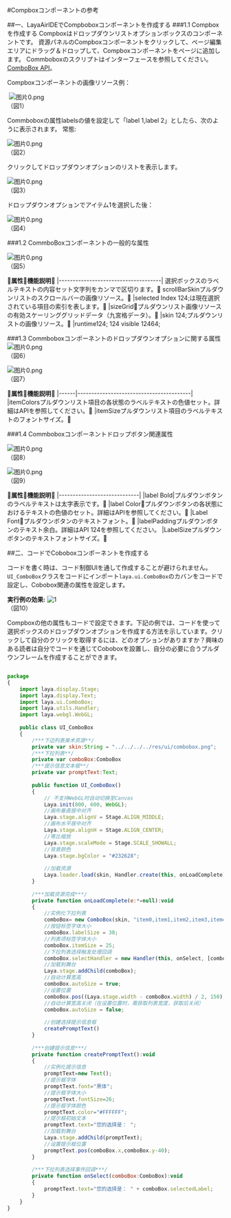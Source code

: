 #Compboxコンポーネントの参考



##一、LayaAirIDEでCompboboxコンポーネントを作成する
###1.1 Compboxを作成する
Compboxはドロップダウンリストオプションボックスのコンポーネントです。
資源パネルのCompboxコンポーネントをクリックして、ページ編集エリアにドラッグ＆ドロップして、Compboxコンポーネントをページに追加します。
Commboboxのスクリプトはインターフェースを参照してください。[ComboBox API](http://layaair.ldc.layabox.com/api/index.html?category=Core&class=laya.ui.ComboBox)。

Compboxコンポーネントの画像リソース例：



​        ![图片0.png](img/1.png)<br/>
（図1）

Commboboxの属性labelsの値を設定して「label 1,label 2」としたら、次のように表示されます。
常態:

​![图片0.png](img/2.png)<br/>
（図2）

クリックしてドロップダウンオプションのリストを表示します。

​![图片0.png](img/3.png)<br/>
（図3）

ドロップダウンオプションでアイテム1を選択した後：

​![图片0.png](img/4.png)<br/>
（図4）



###1.2 CommboBoxコンポーネントの一般的な属性

​![图片0.png](img/5.png)<br/>
（図5）

𞓜**属性**𞓜**機能説明**𞓜
|-------------------------------------|
選択ボックスのラベルテキストの内容セット文字列をカンマで区切ります。𞓜
scrollBarSkinプルダウンリストのスクロールバーの画像リソース。𞓜
|selected Index 124;は現在選択されている項目の索引を表します。𞓜
|sizeGrid𞓜プルダウンリスト画像リソースの有効スケーリンググリッドデータ（九宮格データ）。𞓜
|skin 124;プルダウンリストの画像リソース。𞓜
|runtime124;
124 visible 12464;



 



###1.3 Commboboxコンポーネントのドロップダウンオプションに関する属性
​![图片0.png](img/6.png)<br/>
（図6）

​![图片0.png](img/7.png)<br/>
（図7）

𞓜**属性**𞓜**機能説明**𞓜
|------|-----------------------------------------|
|itemColorsプルダウンリスト項目の各状態のラベルテキストの色値セット。詳細はAPIを参照してください。𞓜
|itemSizeプルダウンリスト項目のラベルテキストのフォントサイズ。𞓜



 

 



###1.4 Commboboxコンポーネントドロップボタン関連属性

​![图片0.png](img/8.png)<br/>
（図8）



​![图片0.png](img/9.png)<br/>
（図9）

𞓜**属性**𞓜**機能説明**𞓜
|-----------------------------|
|label Bold|プルダウンボタンのラベルテキストは太字表示です。𞓜
|label Color𞓜プルダウンボタンの各状態におけるテキストの色値のセット。詳細はAPIを参照してください。𞓜
|Label Font𞓜プルダウンボタンのテキストフォント。𞓜
|labelPaddingプルダウンボタンのテキスト余白。詳細はAPI 124を参照してください。
|LabelSizeプルダウンボタンのテキストフォントサイズ。𞓜



 



##二、コードでCoboboxコンポーネントを作成する

コードを書く時は、コード制御UIを通して作成することが避けられません。`UI_ComboBox`クラスをコードにインポート`laya.ui.ComboBox`のカバンをコードで設定し、Cobobox関連の属性を設定します。

**実行例の効果:**
​![1](gif/1.gif)<br/>
（図10）

Compboxの他の属性もコードで設定できます。下記の例では、コードを使って選択ボックスのドロップダウンオプションを作成する方法を示しています。クリックして自分のクリックを取得するには、どのオプションがありますか？興味のある読者は自分でコードを通じてCoboboxを設置し、自分の必要に合うプルダウンフレームを作成することができます。


```javascript

package
{
	import laya.display.Stage;
	import laya.display.Text;
	import laya.ui.ComboBox;
	import laya.utils.Handler;
	import laya.webgl.WebGL;
	
	public class UI_ComboBox	
	{
		/***下边列表美术资源**/
		private var skin:String = "../../../../res/ui/combobox.png";
		/***下拉列表**/
		private var comboBox:ComboBox 
		/***提示信息文本框**/
		private var promptText:Text;
		
		public function UI_ComboBox() 
		{
			// 不支持WebGL时自动切换至Canvas
			Laya.init(800, 600, WebGL);
			//画布垂直居中对齐
			Laya.stage.alignV = Stage.ALIGN_MIDDLE;
			//画布水平居中对齐
			Laya.stage.alignH = Stage.ALIGN_CENTER;
			//等比缩放
			Laya.stage.scaleMode = Stage.SCALE_SHOWALL;
			//背景颜色
			Laya.stage.bgColor = "#232628";
			
			//加载资源
			Laya.loader.load(skin, Handler.create(this, onLoadComplete));
		}
		
		/***加载资源完成***/
		private function onLoadComplete(e:*=null):void
		{
			//实例化下拉列表
			comboBox= new ComboBox(skin, "item0,item1,item2,item3,item4,item5");
			//按钮标签字体大小
			comboBox.labelSize = 30;
			//列表项标签字体大小
			comboBox.itemSize = 25;
			//下拉列表选择触发处理回调
			comboBox.selectHandler = new Handler(this, onSelect, [comboBox]);
			//加载到舞台
			Laya.stage.addChild(comboBox);
			//自动计算宽高
			comboBox.autoSize = true;
			//设置位置
			comboBox.pos((Laya.stage.width - comboBox.width) / 2, 150);
			//自动计算宽高关闭（在设置位置时，需获取列表宽度，获取后关闭）
			comboBox.autoSize = false;
			
			//创建选择提示信息框
			createPromptText()
		}
		
		/***创建提示信息***/
		private function createPromptText():void
		{
			//实例化提示信息
			promptText=new Text();
			//提示框字体
			promptText.font="黑体";
			//提示框字体大小
			promptText.fontSize=26;
			//提示框字体颜色
			promptText.color="#FFFFFF";
			//提示框初始文本
			promptText.text="您的选择是： ";
			//加载到舞台
			Laya.stage.addChild(promptText);
			//设置提示框位置
			promptText.pos(comboBox.x,comboBox.y-40);
		}
		
		/***下拉列表选择事件回调***/
		private function onSelect(comboBox:ComboBox):void
		{
			promptText.text="您的选择是： " + comboBox.selectedLabel;
		}
	}
}
```


